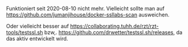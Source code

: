 Funktioniert seit 2020-08-10 nicht mehr. Vielleicht sollte man auf https://github.com/jumanjihouse/docker-ssllabs-scan ausweichen.

Oder vielleicht besser auf https://collaborating.tuhh.de/rzt/rzt-tools/testssl.sh bzw,. https://github.com/drwetter/testssl.sh/releases, da das aktiv entwickelt wird.
